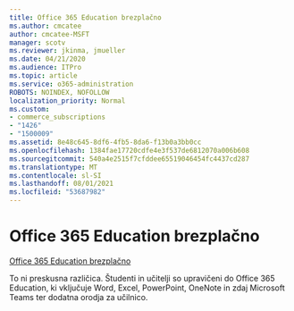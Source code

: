 ```yaml
---
title: Office 365 Education brezplačno
ms.author: cmcatee
author: cmcatee-MSFT
manager: scotv
ms.reviewer: jkinma, jmueller
ms.date: 04/21/2020
ms.audience: ITPro
ms.topic: article
ms.service: o365-administration
ROBOTS: NOINDEX, NOFOLLOW
localization_priority: Normal
ms.custom:
- commerce_subscriptions
- "1426"
- "1500009"
ms.assetid: 8e48c645-8df6-4fb5-8da6-f13b0a3bb0cc
ms.openlocfilehash: 1384fae17720cdfe4e3f537de6812070a006b608
ms.sourcegitcommit: 540a4e2515f7cfddee65519046454fc4437cd287
ms.translationtype: MT
ms.contentlocale: sl-SI
ms.lasthandoff: 08/01/2021
ms.locfileid: "53687982"
---
```

# <a name="office-365-education-for-free"></a>Office 365 Education brezplačno

[Office 365 Education brezplačno](https://products.office.com/student/office-in-education?ms.officeurl=students)
  
To ni preskusna različica. Študenti in učitelji so upravičeni do Office 365 Education, ki vključuje Word, Excel, PowerPoint, OneNote in zdaj Microsoft Teams ter dodatna orodja za učilnico.